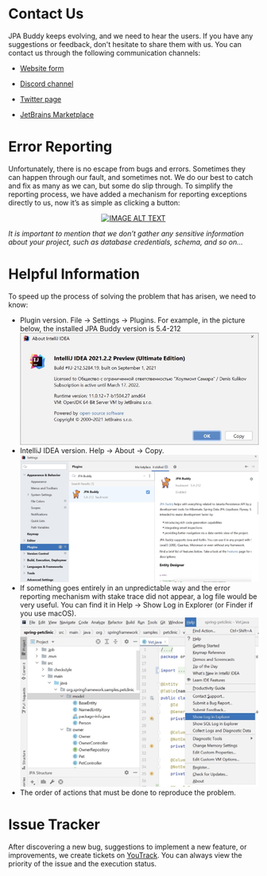 # Contact Us 

JPA Buddy keeps evolving, and we need to hear the users. If you have any suggestions or feedback, don't hesitate to share them with us. You can contact us through the following communication channels: 

- [Website form](https://www.jpa-buddy.com/contacts/) 
- [Discord channel](https://discord.com/invite/DxRDQPk9rh) 
- [Twitter page](https://twitter.com/JPABuddy) 

- [JetBrains Marketplace](https://plugins.jetbrains.com/plugin/15075-jpa-buddy/reviews) 

# Error Reporting 

Unfortunately, there is no escape from bugs and errors. Sometimes they can happen through our fault, and sometimes not. We do our best to catch and fix as many as we can, but some do slip through. To simplify the reporting process, we have added a mechanism for reporting exceptions directly to us, now it’s as simple as clicking a button: 

<div align="center">
  <a href="https://www.youtube.com/watch?v=OkFBn4s-218"><img src="https://img.youtube.com/vi/OkFBn4s-218/0.jpg" alt="IMAGE ALT TEXT"></a>
</div>

*It is important to mention that we don’t gather any sensitive information about your project, such as database credentials, schema, and so on...* 

# Helpful Information 

To speed up the process of solving the problem that has arisen, we need to know: 

- Plugin version. File -> Settings -> Plugins. For example, in the picture below, the installed JPA Buddy version is 5.4-212 ![picig1](pics/pic_ri_1.jpeg)
- IntelliJ IDEA version. Help -> About -> Copy. ![picig2](pics/pic_ri_2.jpeg)
- If something goes entirely in an unpredictable way and the error reporting mechanism with stake trace did not appear, a log file would be very useful. You can find it in Help -> Show Log in Explorer (or Finder if you use macOS). ![picig3](pics/pic_ri_3.jpeg)
- The order of actions that must be done to reproduce the problem. 

# Issue Tracker 

After discovering a new bug, suggestions to implement a new feature, or improvements, we create tickets on [YouTrack](https://issues.jpa-buddy.com/issues/JPAB). You can always view the priority of the issue and the execution status. 

